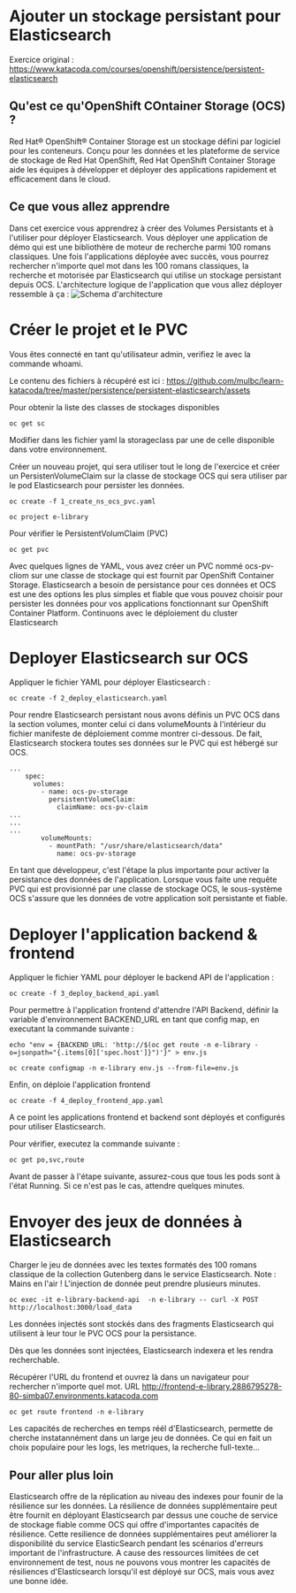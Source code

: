 # Ajouter un stockage persistant pour Elasticsearch

Exercice original :  https://www.katacoda.com/courses/openshift/persistence/persistent-elasticsearch

## Qu'est ce qu'OpenShift COntainer Storage (OCS) ?
Red Hat® OpenShift® Container Storage est un stockage défini par logiciel pour les conteneurs. Conçu pour les données et les plateforme de service de stockage de Red Hat OpenShift, Red Hat OpenShift Container Storage aide les équipes à développer et déployer des applications rapidement et efficacement dans le cloud.

## Ce que vous allez apprendre
Dans cet exercice vous apprendrez à créer des Volumes Persistants et à l'utiliser pour déployer Elasticsearch. Vous déployer une application de démo qui est une bibliothère de moteur de recherche parmi 100 romans classiques. Une fois l'applications déployée avec succès, vous pourrez rechercher n'importe quel mot dans les 100 romans classiques, la recherche et motorisée par Elasticsearch qui utilise un stockage persistant depuis OCS. L'architecture logique de l'application que vous allez déployer ressemble à ça : 
![Schema d'architecture](https://github.com/mulbc/learn-katacoda/raw/master/persistence/persistent-elasticsearch/architecture.png)

# Créer le projet et le PVC
Vous êtes connecté en tant qu'utilisateur admin, verifiez le avec la commande whoami.

Le contenu des fichiers à récupéré est ici : https://github.com/mulbc/learn-katacoda/tree/master/persistence/persistent-elasticsearch/assets 

Pour obtenir la liste des classes de stockages disponibles
```
oc get sc
```
Modifier dans les fichier yaml la storageclass par une de celle disponible dans votre environnement.

Créer un nouveau projet, qui sera utiliser tout le long de l'exercice et créer un PersistenVolumeClaim sur la classe de stockage OCS qui sera utiliser par le pod Elasticsearch pour persister les données.
```
oc create -f 1_create_ns_ocs_pvc.yaml

oc project e-library
```
Pour vérifier le PersistentVolumClaim (PVC)
```
oc get pvc
```
Avec quelques lignes de YAML, vous avez créer un PVC nommé ocs-pv-cliom sur une classe de stockage qui est fournit par OpenShift Container Storage. Elasticsearch a besoin de persistance pour ces données et OCS est une des options les plus simples et fiable que vous pouvez choisir pour persister les données pour vos applications fonctionnant sur OpenShift Container Platform.
Continuons avec le déploiement du cluster Elasticsearch

# Deployer Elasticsearch sur OCS
Appliquer le fichier YAML pour déployer Elasticsearch :
```
oc create -f 2_deploy_elasticsearch.yaml
```
Pour rendre Elasticsearch persistant nous avons définis un PVC OCS dans la section volumes, monter celui ci dans volumeMounts à l'intérieur du fichier manifeste de déploiement comme montrer ci-dessous. De fait, Elasticsearch stockera toutes ses données sur le PVC qui est hébergé sur OCS.
```
...
    spec:
      volumes:
        - name: ocs-pv-storage
          persistentVolumeClaim:
            claimName: ocs-pv-claim
...
...
...
        volumeMounts:
          - mountPath: "/usr/share/elasticsearch/data"
            name: ocs-pv-storage
```
En tant que développeur, c'est l'étape la plus importante pour activer la persistance des données de l'application. Lorsque vous faite une requête PVC qui est provisionné par une classe de stockage OCS, le sous-système OCS s'assure que les données de votre application soit persistante et fiable.

# Deployer l'application backend & frontend
Appliquer le fichier YAML pour déployer le backend API de l'application :
```
oc create -f 3_deploy_backend_api.yaml
```
Pour permettre à l'application frontend d'attendre l'API Backend, définir la variable d'environnement BACKEND_URL en tant que config map, en executant la commande suivante :
```
echo "env = {BACKEND_URL: 'http://$(oc get route -n e-library -o=jsonpath="{.items[0]['spec.host']}")'}" > env.js

oc create configmap -n e-library env.js --from-file=env.js
```
Enfin, on déploie l'application frontend
```
oc create -f 4_deploy_frontend_app.yaml
```
A ce point les applications frontend et backend sont déployés et configurés pour utiliser Elasticsearch.

Pour vérifier, executez la commande suivante :
```
oc get po,svc,route
```
Avant de passer à l'étape suivante, assurez-cous que tous les pods sont à l'état Running. Si ce n'est pas le cas, attendre quelques minutes.

# Envoyer des jeux de données à  Elasticsearch
Charger le jeu de données avec les textes formatés des 100 romans classique de la collection Gutenberg dans le service Elasticsearch.
Note : Mains en l'air ! L'injection de donnée peut prendre plusieurs minutes.
```
oc exec -it e-library-backend-api  -n e-library -- curl -X POST http://localhost:3000/load_data
```
Les données injectés sont stockés dans des fragments Elasticsearch qui utilisent à leur tour le PVC OCS pour la persistance.

Dès que les données sont injectées, Elasticsearch indexera et les rendra recherchable.

Récupérer l'URL du frontend et ouvrez là dans un navigateur pour rechercher n'importe quel mot.
URL http://frontend-e-library.2886795278-80-simba07.environments.katacoda.com
```
oc get route frontend -n e-library
```
Les capacités de recherches en temps réél d'Elasticsearch, permette de cherche instatannément dans un large jeu de données.
Ce qui en fait un choix populaire pour les logs, les metriques, la recherche full-texte...

## Pour aller plus loin 
Elasticsearch offre de la réplication au niveau des indexes pour founir de la résilience sur les données.
La résilience de données supplémentaire peut être fournit en déployant Elasticsearch par dessus une couche de service de stockage fiable comme OCS qui offre d'importantes capacités de résilience. Cette resilience de données supplémentaires peut améliorer la disponibilité du service ElasticSearch pendant les scénarios d'erreurs important de l'infrastructure. A cause des ressources limitées de cet environnement de test, nous ne pouvons vous montrer les capacités de résiliences d'Elasticsearch lorsqu'il est déployé sur OCS, mais vous avez une bonne idée.



